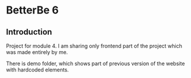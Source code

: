 # BetterBe 6

## Introduction
Project for module 4. I am sharing only frontend part of the project which was made entirely by me. 

There is demo folder, which shows part of previous version of the website with hardcoded elements.